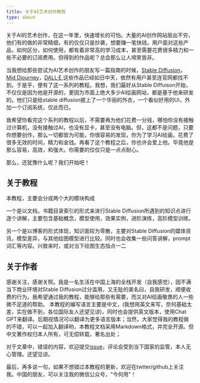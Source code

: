 ```yaml
---
title: 关于AI艺术创作教程
type: about
---
```


关于AI的艺术创作，在这一年里，快速增长的可怕。大量的AI创作网站层出不穷，他们有的做的非常精细，有的仅仅只是抄袭，想要赚一笔快钱。用户面对这些产品，如何区分，如何使用，都有着非常高的学习成本，甚至需要花费很多精力和一些不必要的订阅费用。但得到的作品呢？总会那么让人啼笑皆非。

当我想给那些尝试为AI艺术创作的朋友写一篇指南的时候，[Stable Diffusion](https://stability.ai/)，[Mid Djourney](https://www.midjourney.com/home)，[DALL·E](https://openai.com/dall-e-3),这些作品已经如日中天，依然有用户甚至连官网都找不到。于是乎，便有了这一系列的教程。我想，我们最好从Stable Diffuison开始，不仅仅是因为他是开源的，更因为市面上绝大多少AI绘画网站，都是基于他来研发的。他们只是给stable diffusion披上了一个华丽的外衣，一个看似好用的UI，外加一个订阅系统，仅此而已。

我希望你看完这个系列的教程以后，不需要再为他们花费一分钱，哪怕你没有接触过计算机，没有接触过AI，也没有显卡，甚至没有电脑。但，这都不是问题，只要你想要创作，那么一切都皆为可能，你很容易的发现，你为了学习AI绘画，花费了很多无效的时间，精力和金钱。再看了这个教程之后，你也许会爱上他。毕竟他是那么容易，高效，和强大。你需要的仅仅只是一点点耐心。

那么，还犹豫什么呢？我们开始吧！

## 关于教程

本教程，主要会分成两个大的模块构成

一个是以文档，书籍目录索引的形式来进行Stable Diffusion所遇到的知识点进行逐个讲解，主要包含基础概念，模型使用，效果实例，进阶演练，高阶模型训练。

另一个是以博客的形式体现，知识面较为零散，主要对Stable Diffusion的媒体资讯，模型差异，与其他绘图模型进行比较。同时也会收集一些问答讲解，prompt词汇等内容。兴致来时，或对当下绘图生态指点一二

## 关于作者

感谢关注，感谢关照。我是一名生活在中国上海的全栈开发（自我感觉），因不满当下商业环境对Stable Diffusion过分滥用，又无耻的美名曰，自我研发，顺便收费的行为。我希望通过我的教程，能够给那些有需要，而又对AI绘画敬畏的人一些微不足道的帮助。
本教程的编写语言主要是中文，(我想用英文来写，奈何基础太差，实在做不到，各位国际友人还望见谅)，同时也会提供英文版本，使用Chat GPT来翻译。后期视情况可以翻译为更多语言版本；当然，大家觉得我的教程做的不错，可以一起加入翻译哟，本教程文档采用Markdown格式，并完全开源。但中文著作权归本人所有，可无偿转载，著名出处；

对于文章中，错误的内容，欢迎提交[issue](https://github.com/yuexuan/stable-diffusion-guide/issues)，评论会受到当下国家的监管，本人无心管理。还望见谅。

最后，再多说一句，如果不想错过本教程的更新，欢迎在twtter/github上关注我。中国的朋友，可以关注我的微信公众号，"今何用"！